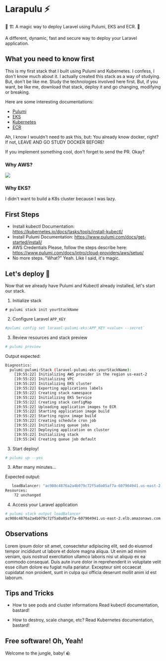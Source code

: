 # Larapulu :zap:
:mage: :building_construction: A magic way to deploy Laravel using Pulumi, EKS and ECR. :tada:

A different, dynamic, fast and secure way to deploy your Laravel application.

## What you need to know first

This is my first stack that I built using Pulumi and Kubernetes. I confess, I don't know much about it. I actually created this stack as a way of studying. But, don't be like me. Study the technologies involved here first. But, if you want, be like me, download that stack, deploy it and go changing, modifying or breaking.

Here are some interesting documentations:

- [Pulumi](https://www.pulumi.com/docs/)
- [EKS](https://docs.aws.amazon.com/eks/latest/userguide/getting-started.html)
- [Kubernetes](https://kubernetes.io/docs/home/)
- [ECR](https://docs.aws.amazon.com/ecr/)

Ah, I know I wouldn't need to ask this, but: You already know docker, right? If not, LEAVE AND GO STUDY DOCKER BEFORE!

If you implement something cool, don't forget to send the PR. Okay?

### Why AWS?

![](https://www.memecreator.org/static/images/memes/4688928.jpg)

### Why EKS?

I didn't want to build a K8s cluster because I was lazy.

## First Steps

- Install kubectl
Documentation: https://kubernetes.io/docs/tasks/tools/install-kubectl/
- Install Pulumi
Documentation: https://www.pulumi.com/docs/get-started/install/
- AWS Credentials
Please, follow the steps describe here: https://www.pulumi.com/docs/intro/cloud-providers/aws/setup/
- No more  steps.
"What?" Yeah. Like I said, it's magic.
  
## Let's deploy :rocket: 

Now that we already have Pulumi and Kubectl already installed, let's start our stack.

1. Initialize stack

```base
# pulumi stack init yourStackName
```

2. Configure Laravel `APP_KEY`

```bash
#pulumi config set laravel-pulumi-eks:APP_KEY <value> --secret`
```

3. Review resources and stack preview

```bash
# pulumi preview
```

Output expected:

```bash
Diagnostics:
  pulumi:pulumi:Stack (laravel-pulumi-eks-yourStackName):
    [19:55:22] Initializing AWS provider in the region us-east-2
    [19:55:22] Initializing VPC
    [19:55:22] Initializing EKS cluster
    [19:55:22] Exporting applications labels
    [19:55:22] Creating stack namespace
    [19:55:22] Initializing EKS Service
    [19:55:22] Creating stack configMap
    [19:55:22] Uploading application images to ECR
    [19:55:22] Starting application image build
    [19:55:22] Starting nginx image build
    [19:55:22] Creating schedule cron job
    [19:55:22] Initializing queue jobs
    [19:55:22] Deploying application on cluster
    [19:55:22] Initializing stack
    [19:55:24] Creating queue job default
```

3. Start deploy!

```bash
# pulumi up --yes
```

3. After many minutes... 

Expected output:

```bash
   loadBalancer: "ac908c4876a2a4b079c72f5a0a05af7a-607904941.us-east-2.elb.amazonaws.com"
Resources:
    72 unchanged
```

4. Access your Laravel application

```bash
# pulumi stack output loadBalancer
ac908c4876a2a4b079c72f5a0a05af7a-607904941.us-east-2.elb.amazonaws.com
```

## Observations

Lorem ipsum dolor sit amet, consectetur adipiscing elit, sed do eiusmod tempor incididunt ut labore et dolore magna aliqua. Ut enim ad minim veniam, quis nostrud exercitation ullamco laboris nisi ut aliquip ex ea commodo consequat. Duis aute irure dolor in reprehenderit in voluptate velit esse cillum dolore eu fugiat nulla pariatur. Excepteur sint occaecat cupidatat non proident, sunt in culpa qui officia deserunt mollit anim id est laborum.


## Tips and Tricks
- How to see pods and cluster informations
Read kubectl documentation, bastard!

- How to destroy, scale change, etc?
Read Kubernetes documentation, bastard!

## Free software! Oh, Yeah!
Welcome to the jungle, baby! :rock:

